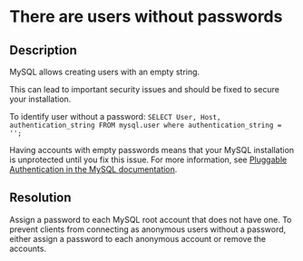 # There are users without passwords

## Description
MySQL allows creating users with an empty string. 

This can lead to important security issues and should be fixed to secure your installation.

To identify user without a password:
`SELECT User, Host, authentication_string FROM mysql.user where authentication_string = '';`

Having accounts with empty passwords means that your MySQL installation is unprotected until you fix this issue.
For more information, see [Pluggable Authentication in the MySQL documentation](https://dev.mysql.com/doc/refman/8.0/en/pluggable-authentication.html).


## Resolution
Assign a password to each MySQL root account that does not have one.
To prevent clients from connecting as anonymous users without a password, either assign a password to each anonymous account or remove the accounts.
 